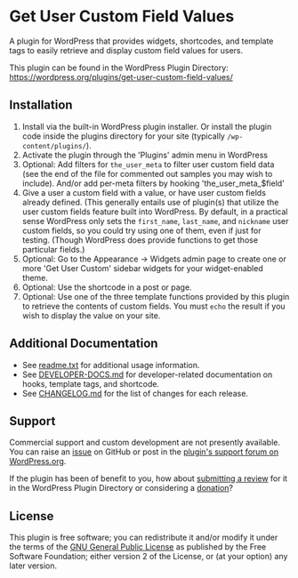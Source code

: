 # Get User Custom Field Values

A plugin for WordPress that provides widgets, shortcodes, and template tags to easily retrieve and display custom field values for users.

This plugin can be found in the WordPress Plugin Directory: https://wordpress.org/plugins/get-user-custom-field-values/


## Installation

1. Install via the built-in WordPress plugin installer. Or install the plugin code inside the plugins directory for your site (typically `/wp-content/plugins/`).
2. Activate the plugin through the 'Plugins' admin menu in WordPress
3. Optional: Add filters for `the_user_meta` to filter user custom field data (see the end of the file for commented out samples you may wish to include). And/or add per-meta filters by hooking 'the_user_meta_$field'
4. Give a user a custom field with a value, or have user custom fields already defined. (This generally entails use of plugin(s) that utilize the user custom fields feature built into WordPress. By default, in a practical sense WordPress only sets the `first_name`, `last_name`, and `nickname` user custom fields, so you could try using one of them, even if just for testing. (Though WordPress does provide functions to get those particular fields.)
5. Optional: Go to the Appearance -> Widgets admin page to create one or more 'Get User Custom' sidebar widgets for your widget-enabled theme.
6. Optional: Use the shortcode in a post or page.
7. Optional: Use one of the three template functions provided by this plugin to retrieve the contents of custom fields. You must `echo` the result if you wish to display the value on your site.


## Additional Documentation

* See [readme.txt](https://github.com/coffee2code/get-user-custom-field-values/blob/master/readme.txt) for additional usage information.
* See [DEVELOPER-DOCS.md](DEVELOPER-DOCS.md) for developer-related documentation on hooks, template tags, and shortcode.
* See [CHANGELOG.md](CHANGELOG.md) for the list of changes for each release.


## Support

Commercial support and custom development are not presently available. You can raise an [issue](https://github.com/coffee2code/get-user-custom-field-values/issues) on GitHub or post in the [plugin's support forum on WordPress.org](https://wordpress.org/support/plugin/get-user-custom-field-values/).

If the plugin has been of benefit to you, how about [submitting a review](https://wordpress.org/support/plugin/get-user-custom-field-values/reviews/) for it in the WordPress Plugin Directory or considering a [donation](https://www.paypal.com/cgi-bin/webscr?cmd=_s-xclick&hosted_button_id=6ARCFJ9TX3522)?


## License

This plugin is free software; you can redistribute it and/or modify it under the terms of the [GNU General Public License](https://www.gnu.org/licenses/gpl-2.0.html) as published by the Free Software Foundation; either version 2 of the License, or (at your option) any later version.